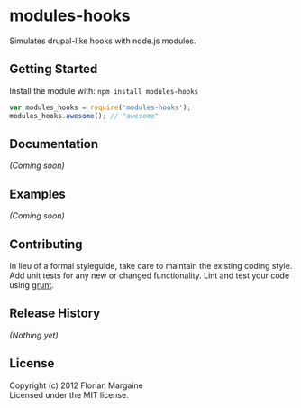 # modules-hooks

Simulates drupal-like hooks with node.js modules.

## Getting Started
Install the module with: `npm install modules-hooks`

```javascript
var modules_hooks = require('modules-hooks');
modules_hooks.awesome(); // "awesome"
```

## Documentation
_(Coming soon)_

## Examples
_(Coming soon)_

## Contributing
In lieu of a formal styleguide, take care to maintain the existing coding style. Add unit tests for any new or changed functionality. Lint and test your code using [grunt](https://github.com/cowboy/grunt).

## Release History
_(Nothing yet)_

## License
Copyright (c) 2012 Florian Margaine  
Licensed under the MIT license.
